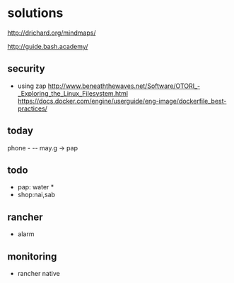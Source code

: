 # solutions

http://drichard.org/mindmaps/
   
        
     
       
http://guide.bash.academy/

security
--------
- using zap
http://www.beneaththewaves.net/Software/OTORI_-_Exploring_the_Linux_Filesystem.html
https://docs.docker.com/engine/userguide/eng-image/dockerfile_best-practices/
 
today
-------
 phone - 
-- may.g  -> pap


todo
---
- pap: water *
- shop:nai,sab


rancher
----
- alarm



monitoring
------
- rancher native
